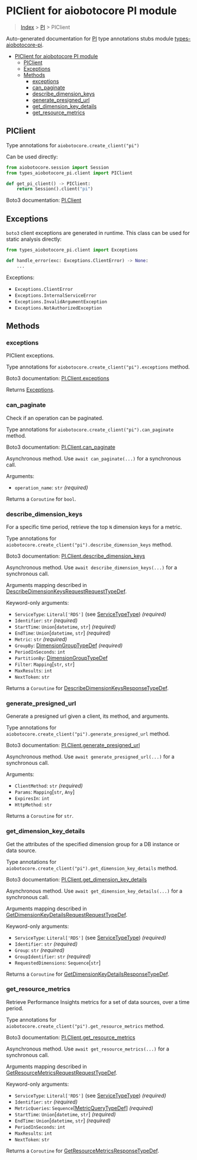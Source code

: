 <a id="piclient-for-aiobotocore-pi-module"></a>

# PIClient for aiobotocore PI module

> [Index](..) > [PI](.) > PIClient

Auto-generated documentation for
[PI](https://boto3.amazonaws.com/v1/documentation/api/latest/reference/services/pi.html#PI)
type annotations stubs module
[types-aiobotocore-pi](https://pypi.org/project/types-aiobotocore-pi/).

- [PIClient for aiobotocore PI module](#piclient-for-aiobotocore-pi-module)
  - [PIClient](#piclient)
  - [Exceptions](#exceptions)
  - [Methods](#methods)
    - [exceptions](#exceptions)
    - [can_paginate](#can_paginate)
    - [describe_dimension_keys](#describe_dimension_keys)
    - [generate_presigned_url](#generate_presigned_url)
    - [get_dimension_key_details](#get_dimension_key_details)
    - [get_resource_metrics](#get_resource_metrics)

<a id="piclient"></a>

## PIClient

Type annotations for `aiobotocore.create_client("pi")`

Can be used directly:

```python
from aiobotocore.session import Session
from types_aiobotocore_pi.client import PIClient

def get_pi_client() -> PIClient:
    return Session().client("pi")
```

Boto3 documentation:
[PI.Client](https://boto3.amazonaws.com/v1/documentation/api/latest/reference/services/pi.html#PI.Client)

<a id="exceptions"></a>

## Exceptions

`boto3` client exceptions are generated in runtime. This class can be used for
static analysis directly:

```python
from types_aiobotocore_pi.client import Exceptions

def handle_error(exc: Exceptions.ClientError) -> None:
    ...
```

Exceptions:

- `Exceptions.ClientError`
- `Exceptions.InternalServiceError`
- `Exceptions.InvalidArgumentException`
- `Exceptions.NotAuthorizedException`

<a id="methods"></a>

## Methods

<a id="exceptions"></a>

### exceptions

PIClient exceptions.

Type annotations for `aiobotocore.create_client("pi").exceptions` method.

Boto3 documentation:
[PI.Client.exceptions](https://boto3.amazonaws.com/v1/documentation/api/latest/reference/services/pi.html#PI.Client.exceptions)

Returns [Exceptions](#exceptions).

<a id="can_paginate"></a>

### can_paginate

Check if an operation can be paginated.

Type annotations for `aiobotocore.create_client("pi").can_paginate` method.

Boto3 documentation:
[PI.Client.can_paginate](https://boto3.amazonaws.com/v1/documentation/api/latest/reference/services/pi.html#PI.Client.can_paginate)

Asynchronous method. Use `await can_paginate(...)` for a synchronous call.

Arguments:

- `operation_name`: `str` *(required)*

Returns a `Coroutine` for `bool`.

<a id="describe_dimension_keys"></a>

### describe_dimension_keys

For a specific time period, retrieve the top `N` dimension keys for a metric.

Type annotations for `aiobotocore.create_client("pi").describe_dimension_keys`
method.

Boto3 documentation:
[PI.Client.describe_dimension_keys](https://boto3.amazonaws.com/v1/documentation/api/latest/reference/services/pi.html#PI.Client.describe_dimension_keys)

Asynchronous method. Use `await describe_dimension_keys(...)` for a synchronous
call.

Arguments mapping described in
[DescribeDimensionKeysRequestRequestTypeDef](./type_defs.md#describedimensionkeysrequestrequesttypedef).

Keyword-only arguments:

- `ServiceType`: `Literal['RDS']` (see
  [ServiceTypeType](./literals.md#servicetypetype)) *(required)*
- `Identifier`: `str` *(required)*
- `StartTime`: `Union`\[`datetime`, `str`\] *(required)*
- `EndTime`: `Union`\[`datetime`, `str`\] *(required)*
- `Metric`: `str` *(required)*
- `GroupBy`: [DimensionGroupTypeDef](./type_defs.md#dimensiongrouptypedef)
  *(required)*
- `PeriodInSeconds`: `int`
- `PartitionBy`: [DimensionGroupTypeDef](./type_defs.md#dimensiongrouptypedef)
- `Filter`: `Mapping`\[`str`, `str`\]
- `MaxResults`: `int`
- `NextToken`: `str`

Returns a `Coroutine` for
[DescribeDimensionKeysResponseTypeDef](./type_defs.md#describedimensionkeysresponsetypedef).

<a id="generate_presigned_url"></a>

### generate_presigned_url

Generate a presigned url given a client, its method, and arguments.

Type annotations for `aiobotocore.create_client("pi").generate_presigned_url`
method.

Boto3 documentation:
[PI.Client.generate_presigned_url](https://boto3.amazonaws.com/v1/documentation/api/latest/reference/services/pi.html#PI.Client.generate_presigned_url)

Asynchronous method. Use `await generate_presigned_url(...)` for a synchronous
call.

Arguments:

- `ClientMethod`: `str` *(required)*
- `Params`: `Mapping`\[`str`, `Any`\]
- `ExpiresIn`: `int`
- `HttpMethod`: `str`

Returns a `Coroutine` for `str`.

<a id="get_dimension_key_details"></a>

### get_dimension_key_details

Get the attributes of the specified dimension group for a DB instance or data
source.

Type annotations for
`aiobotocore.create_client("pi").get_dimension_key_details` method.

Boto3 documentation:
[PI.Client.get_dimension_key_details](https://boto3.amazonaws.com/v1/documentation/api/latest/reference/services/pi.html#PI.Client.get_dimension_key_details)

Asynchronous method. Use `await get_dimension_key_details(...)` for a
synchronous call.

Arguments mapping described in
[GetDimensionKeyDetailsRequestRequestTypeDef](./type_defs.md#getdimensionkeydetailsrequestrequesttypedef).

Keyword-only arguments:

- `ServiceType`: `Literal['RDS']` (see
  [ServiceTypeType](./literals.md#servicetypetype)) *(required)*
- `Identifier`: `str` *(required)*
- `Group`: `str` *(required)*
- `GroupIdentifier`: `str` *(required)*
- `RequestedDimensions`: `Sequence`\[`str`\]

Returns a `Coroutine` for
[GetDimensionKeyDetailsResponseTypeDef](./type_defs.md#getdimensionkeydetailsresponsetypedef).

<a id="get_resource_metrics"></a>

### get_resource_metrics

Retrieve Performance Insights metrics for a set of data sources, over a time
period.

Type annotations for `aiobotocore.create_client("pi").get_resource_metrics`
method.

Boto3 documentation:
[PI.Client.get_resource_metrics](https://boto3.amazonaws.com/v1/documentation/api/latest/reference/services/pi.html#PI.Client.get_resource_metrics)

Asynchronous method. Use `await get_resource_metrics(...)` for a synchronous
call.

Arguments mapping described in
[GetResourceMetricsRequestRequestTypeDef](./type_defs.md#getresourcemetricsrequestrequesttypedef).

Keyword-only arguments:

- `ServiceType`: `Literal['RDS']` (see
  [ServiceTypeType](./literals.md#servicetypetype)) *(required)*
- `Identifier`: `str` *(required)*
- `MetricQueries`:
  `Sequence`\[[MetricQueryTypeDef](./type_defs.md#metricquerytypedef)\]
  *(required)*
- `StartTime`: `Union`\[`datetime`, `str`\] *(required)*
- `EndTime`: `Union`\[`datetime`, `str`\] *(required)*
- `PeriodInSeconds`: `int`
- `MaxResults`: `int`
- `NextToken`: `str`

Returns a `Coroutine` for
[GetResourceMetricsResponseTypeDef](./type_defs.md#getresourcemetricsresponsetypedef).
